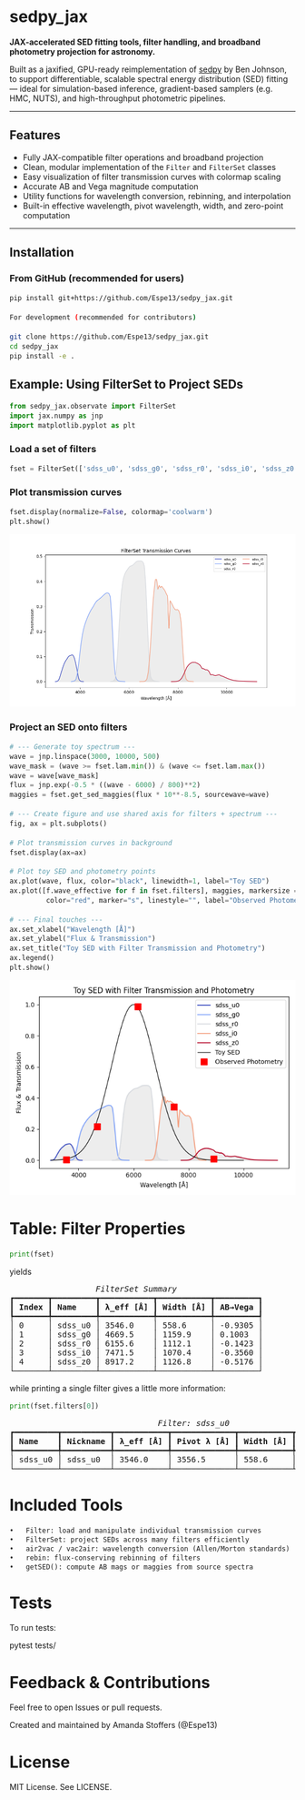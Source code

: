 # sedpy_jax

**JAX-accelerated SED fitting tools, filter handling, and broadband photometry projection for astronomy.**

Built as a jaxified, GPU-ready reimplementation of [sedpy](https://github.com/bd-j/sedpy.git) by Ben Johnson, to support differentiable, scalable spectral energy distribution (SED) fitting — ideal for simulation-based inference, gradient-based samplers (e.g. HMC, NUTS), and high-throughput photometric pipelines.

---

## Features

- Fully JAX-compatible filter operations and broadband projection
- Clean, modular implementation of the `Filter` and `FilterSet` classes
- Easy visualization of filter transmission curves with colormap scaling
- Accurate AB and Vega magnitude computation
- Utility functions for wavelength conversion, rebinning, and interpolation
- Built-in effective wavelength, pivot wavelength, width, and zero-point computation

---

## Installation

### From GitHub (recommended for users)

```bash
pip install git+https://github.com/Espe13/sedpy_jax.git

For development (recommended for contributors)

git clone https://github.com/Espe13/sedpy_jax.git
cd sedpy_jax
pip install -e .
```


## Example: Using FilterSet to Project SEDs

```python
from sedpy_jax.observate import FilterSet
import jax.numpy as jnp
import matplotlib.pyplot as plt
```

### Load a set of filters
```python
fset = FilterSet(['sdss_u0', 'sdss_g0', 'sdss_r0', 'sdss_i0', 'sdss_z0'])
```
### Plot transmission curves
```python
fset.display(normalize=False, colormap='coolwarm')
plt.show()
```

![Filters in the FilterSet containing the SDSS filters](docs/images/filterset_sdss.png)

### Project an SED onto filters
```python
# --- Generate toy spectrum ---
wave = jnp.linspace(3000, 10000, 500)
wave_mask = (wave >= fset.lam.min()) & (wave <= fset.lam.max())
wave = wave[wave_mask]
flux = jnp.exp(-0.5 * ((wave - 6000) / 800)**2)
maggies = fset.get_sed_maggies(flux * 10**-8.5, sourcewave=wave)

# --- Create figure and use shared axis for filters + spectrum ---
fig, ax = plt.subplots()

# Plot transmission curves in background
fset.display(ax=ax)

# Plot toy SED and photometry points
ax.plot(wave, flux, color="black", linewidth=1, label="Toy SED")
ax.plot([f.wave_effective for f in fset.filters], maggies, markersize = 10,
         color="red", marker="s", linestyle="", label="Observed Photometry")

# --- Final touches ---
ax.set_xlabel("Wavelength [Å]")
ax.set_ylabel("Flux & Transmission")
ax.set_title("Toy SED with Filter Transmission and Photometry")
ax.legend()
plt.show()
```

![Toy SED projected through filters](docs/images/filterset_photometry.png)



# Table: Filter Properties

```python
print(fset)
```

yields

<pre style="white-space:pre;overflow-x:auto;line-height:normal;font-family:Menlo,'DejaVu Sans Mono',consolas,'Courier New',monospace"><span style="font-style: italic">                  FilterSet Summary                  </span>
┏━━━━━━━┳━━━━━━━━━┳━━━━━━━━━━━┳━━━━━━━━━━━┳━━━━━━━━━┓
┃<span style="font-weight: bold"> Index </span>┃<span style="font-weight: bold"> Name    </span>┃<span style="font-weight: bold"> λ_eff [Å] </span>┃<span style="font-weight: bold"> Width [Å] </span>┃<span style="font-weight: bold"> AB→Vega </span>┃
┡━━━━━━━╇━━━━━━━━━╇━━━━━━━━━━━╇━━━━━━━━━━━╇━━━━━━━━━┩
│ 0     │ sdss_u0 │ 3546.0    │ 558.6     │ -0.9305 │
│ 1     │ sdss_g0 │ 4669.5    │ 1159.9    │ 0.1003  │
│ 2     │ sdss_r0 │ 6155.6    │ 1112.1    │ -0.1423 │
│ 3     │ sdss_i0 │ 7471.5    │ 1070.4    │ -0.3560 │
│ 4     │ sdss_z0 │ 8917.2    │ 1126.8    │ -0.5176 │
└───────┴─────────┴───────────┴───────────┴─────────┘
</pre>

while printing a single filter gives a little more information:

```python
print(fset.filters[0])
```

<pre style="white-space:pre;overflow-x:auto;line-height:normal;font-family:Menlo,'DejaVu Sans Mono',consolas,'Courier New',monospace"><span style="font-style: italic">                               Filter: sdss_u0                                </span>
┏━━━━━━━━━┳━━━━━━━━━━┳━━━━━━━━━━━┳━━━━━━━━━━━━━┳━━━━━━━━━━━┳━━━━━━━━━┳━━━━━━━┓
┃<span style="font-weight: bold"> Name    </span>┃<span style="font-weight: bold"> Nickname </span>┃<span style="font-weight: bold"> λ_eff [Å] </span>┃<span style="font-weight: bold"> Pivot λ [Å] </span>┃<span style="font-weight: bold"> Width [Å] </span>┃<span style="font-weight: bold"> AB→Vega </span>┃<span style="font-weight: bold"> N pts </span>┃
┡━━━━━━━━━╇━━━━━━━━━━╇━━━━━━━━━━━╇━━━━━━━━━━━━━╇━━━━━━━━━━━╇━━━━━━━━━╇━━━━━━━┩
│ sdss_u0 │ sdss_u0  │ 3546.0    │ 3556.5      │ 558.6     │ -0.9305 │ 47    │
└─────────┴──────────┴───────────┴─────────────┴───────────┴─────────┴───────┘
</pre>




# Included Tools

	•	Filter: load and manipulate individual transmission curves
	•	FilterSet: project SEDs across many filters efficiently
	•	air2vac / vac2air: wavelength conversion (Allen/Morton standards)
	•	rebin: flux-conserving rebinning of filters
	•	getSED(): compute AB mags or maggies from source spectra



# Tests

To run tests:

pytest tests/



# Feedback & Contributions

Feel free to open Issues or pull requests.

Created and maintained by Amanda Stoffers (@Espe13)



# License

MIT License. See LICENSE.


